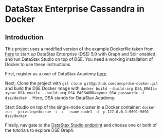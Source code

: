 # DataStax Enterprise Cassandra in Docker

## Introduction

This project uses a modified version of the example Dockerfile taken from [here](http://www.datastax.com/resources/whitepapers/best-practices-running-datastax-enterprise-within-docker)
to start up DataStax Enterprise (DSE) 5.0 with Graph and Solr enabled, and run DataStax Studio on top of DSE. You need a working installation of Docker to use these instructions.

First, register as a user of DataStax Academy [here](https://academy.datastax.com/user/register).

Next, Clone the project with ```git clone git@github.com:amcp/dse-docker.git```
and build the DSE Docker Image with 
```docker build --build-arg DSA_EMAIL=<your DSA email> --build-arg DSA_PASSWORD=<your DSA password> -t dse/docker .```
Here, DSA stands for DataStax Academy.

Start Studio on top of the single-node cluster in a Docker container: ```docker run --privileged=true -t -i --name node1 -d -p 127.0.0.1:9091:9091 dse/docker```

Finally, navigate to the [DataStax Studio endpoint](http://localhost:9091) and choose one or both of the tutorials to explore DSE Graph.
